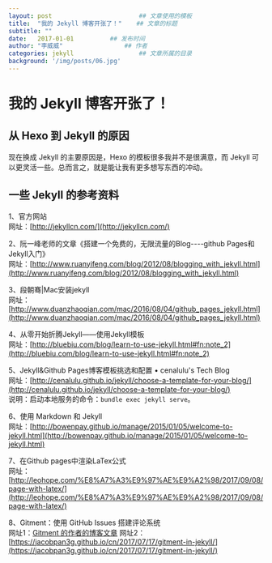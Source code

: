 ```yaml
---
layout: post                        ## 文章使用的模板
title:  "我的 Jekyll 博客开张了！"    ## 文章的标题
subtitle: ""
date:   2017-01-01          ## 发布时间
author: "李威威"                 ## 作者
categories: jekyll                  ## 文章所属的目录
background: '/img/posts/06.jpg'
---
```


# 我的 Jekyll 博客开张了！

## 从 Hexo 到 Jekyll 的原因
现在换成 Jekyll 的主要原因是，Hexo 的模板很多我并不是很满意，而 Jekyll 可以更灵活一些。总而言之，就是能让我有更多想写东西的冲动。

## 一些 Jekyll 的参考资料

1、官方网站  
网址：[http://jekyllcn.com/](http://jekyllcn.com/)  

2、阮一峰老师的文章《搭建一个免费的，无限流量的Blog----github Pages和Jekyll入门》  
网址：[http://www.ruanyifeng.com/blog/2012/08/blogging_with_jekyll.html](http://www.ruanyifeng.com/blog/2012/08/blogging_with_jekyll.html)  

3、段朝骞|Mac安装jekyll  
网址：[http://www.duanzhaoqian.com/mac/2016/08/04/github_pages_jekyll.html](http://www.duanzhaoqian.com/mac/2016/08/04/github_pages_jekyll.html)

4、从零开始折腾Jekyll——使用Jekyll模板  
网址：[http://bluebiu.com/blog/learn-to-use-jekyll.html#fn:note_2](http://bluebiu.com/blog/learn-to-use-jekyll.html#fn:note_2)

5、Jekyll&Github Pages博客模板挑选和配置 • cenalulu's Tech Blog  
网址：[http://cenalulu.github.io/jekyll/choose-a-template-for-your-blog/](http://cenalulu.github.io/jekyll/choose-a-template-for-your-blog/)  
说明：启动本地服务的命令：`bundle exec jekyll serve`。

6、使用 Markdown 和 Jekyll  
网址：[http://bowenpay.github.io/manage/2015/01/05/welcome-to-jekyll.html](http://bowenpay.github.io/manage/2015/01/05/welcome-to-jekyll.html)

7、在Github pages中渲染LaTex公式  
网址：[http://leohope.com/%E8%A7%A3%E9%97%AE%E9%A2%98/2017/09/08/page-with-latex/](http://leohope.com/%E8%A7%A3%E9%97%AE%E9%A2%98/2017/09/08/page-with-latex/)

8、Gitment：使用 GitHub Issues 搭建评论系统  
网址1：[Gitment 的作者的博客文章](https://imsun.net/posts/gitment-introduction/)
网址2：[https://jacobpan3g.github.io/cn/2017/07/17/gitment-in-jekyll/](https://jacobpan3g.github.io/cn/2017/07/17/gitment-in-jekyll/)
